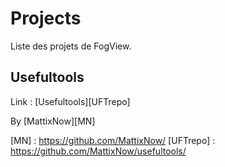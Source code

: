 # Projects
Liste des projets de FogView.

## Usefultools
Link : [Usefultools][UFTrepo]

By [MattixNow][MN]

[MN] : https://github.com/MattixNow/
[UFTrepo] : https://github.com/MattixNow/usefultools/